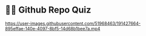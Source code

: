 # 🧙‍♂️ Github Repo Quiz

https://user-images.githubusercontent.com/51968463/191427664-895effae-140e-4097-8bf5-14d68b1bee7a.mp4
